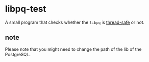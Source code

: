 # libpq-test

A small program that checks whether the `libpq` is [thread-safe](https://www.postgresql.org/docs/current/libpq-threading.html) or not.

## note

Please note that you might need to change the path of the lib of the PostgreSQL.
